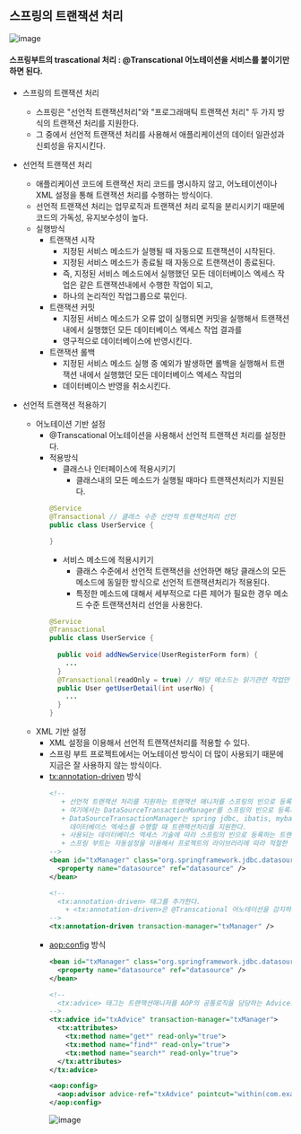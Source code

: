 스프링의 트랜잭션 처리
-----------------------------------------------
![image](https://github.com/user-attachments/assets/4526becf-180c-4386-af13-47ea91431204)

#### 스프링부트의 trascational 처리 : @Transcational 어노테이션을 서비스를 붙이기만 하면 된다.

- 스프링의 트랜잭션 처리
  + 스프링은 "선언적 트랜잭션처리"와 "프로그래매틱 트랜잭션 처리" 두 가지 방식의 트랜잭션 처리를 지원한다.
  + 그 중에서 선언적 트랜잭션 처리를 사용해서 애플리케이션의 데이터 일관성과 신뢰성을 유지시킨다.

- 선언적 트랜잭션 처리
  + 애플리케이션 코드에 트랜잭션 처리 코드를 명시하지 않고, 어노테이션이나 XML 설정을 통해 트랜잭션 처리를 수행하는 방식이다.
  + 선언적 트랜잭션 처리는 업무로직과 트랜잭션 처리 로직을 분리시키기 때문에 코드의 가독성, 유지보수성이 높다.
  + 실행방식
      - 트랜잭션 시작
        * 지정된 서비스 메소드가 실행될 때 자동으로 트랜잭션이 시작된다.
        * 지정된 서비스 메소드가 종료될 때 자동으로 트랜잭션이 종료된다.
        * 즉, 지정된 서비스 메소드에서 실행했던 모든 데이터베이스 엑세스 작업은 같은 트랜잭션내에서 수행한 작업이 되고,
        * 하나의 논리적인 작업그룹으로 묶인다.
      - 트랜잭션 커밋
        * 지정된 서비스 메소드가 오류 없이 실행되면 커밋을 실행해서 트랜잭션 내에서 실행했던 모든 데이터베이스 엑세스 작업 결과를 
        * 영구적으로 데이터베이스에 반영시킨다.
      - 트랜잭션 롤백
        * 지정된 서비스 메소드 실행 중 예외가 발생하면 롤백을 실행해서 트랜잭션 내에서 실행했던 모든 데이터베이스 엑세스 작업의
        * 데이터베이스 반영을 취소시킨다.

- 선언적 트랜잭션 적용하기
  + 어노테이션 기반 설정
     * @Transcational 어노테이션을 사용해서 선언적 트랜잭션 처리를 설정한다.
     * 적용방식
       + 클래스나 인터페이스에 적용시키기
         * 클래스내의 모든 메소드가 실행될 때마다 트랜잭션처리가 지원된다.
       ```java
       @Service
       @Transactional // 클래스 수준 선언적 트랜잭션처리 선언
       public class UserService {

       }
       ```
        + 서비스 메소드에 적용시키기
          * 클래스 수준에서 선언적 트랜잭션을 선언하면 해당 클래스의 모든 메소드에 동일한 방식으로 선언적 트랜잭션처리가 적용된다.
          * 특정한 메소드에 대해서 세부적으로 다른 제어가 필요한 경우 메소드 수준 트랜잭션처리 선언을 사용한다.
        ```java
        @Service
        @Transactional
        public class UserService {
          
          public void addNewService(UserRegisterForm form) {
            ...
          }
          @Transactional(readOnly = true) // 해당 메소드는 읽기관련 작업만 한다고 알려줌, 불편한 작업을 안해서 실행 속도가 빨라진다.
          public User getUserDetail(int userNo) {
            ...
          }
        }
        ```
  + XML 기반 설정
      * XML 설정을 이용해서 선언적 트랜잭션처리를 적용할 수 있다.
      * 스프링 부트 프로젝트에서는 어노테이션 방식이 더 많이 사용되기 때문에 지금은 잘 사용하지 않는 방식이다.
      * <tx:annotation-driven> 방식
          ```xml
          <!--
             + 선언적 트랜잭션 처리를 지원하는 트랜잭션 매니저를 스프링의 빈으로 등록시킨다.
             + 여기에서는 DataSourceTransactionManager를 스프링의 빈으로 등록시킨다.
             + DataSourceTransactionManager는 spring jdbc, ibatis, mybatis 기술을 사용해서
               데이터베이스 엑세스를 수행할 때 트랜잭션처리를 지원한다.
             + 사용되는 데이터베이스 엑세스 기술에 따라 스프링의 빈으로 등록하는 트랜잭션매니저 객체가 달라진다.
             + 스프링 부트는 자동설정을 이용해서 프로젝트의 라이브러리에 따라 적절한 트랜잭션매니저 객체를 등록시킨다.
          -->
          <bean id="txManager" class="org.springframework.jdbc.datasource.DataSourceTransactionManager">
            <property name="datasource" ref="datasource" />
          </bean>

          <!--
            <tx:annotation-driven> 태그를 추가한다.
              + <tx:annotation-driven>은 @Transcational 어노테이션을 감지하고, 선언적 트랜잭션처리가 적용되도록 지원하는 객체를 등록시킨다.
          -->
          <tx:annotation-driven transaction-manager="txManager" />
          ```
      * <aop:config> 방식
          ```xml
          <bean id="txManager" class="org.springframework.jdbc.datasource.DataSourceTransactionManager">
            <property name="datasource" ref="datasource" />
          </bean>

          <!--
            <tx:advice> 태그는 트랜잭션매니저를 AOP의 공통로직을 담당하는 Advice로 전환시킨다.
          -->
          <tx:advice id="txAdvice" transaction-manager="txManager">
            <tx:attributes>
              <tx:method name="get*" read-only="true">
              <tx:method name="find*" read-only="true">
              <tx:method name="search*" read-only="true">
            </tx:attributes>
          </tx:advice>

          <aop:config>
            <aop:advisor advice-ref="txAdvice" pointcut="within(com.example.service.*Service)">
          </aop:config>
          ```
        ![image](https://github.com/user-attachments/assets/ffc53148-79ff-430b-8280-62c2e6959fe5)
